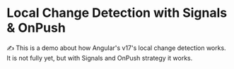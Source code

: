 # Local Change Detection with Signals & OnPush

✍ This is a demo about how Angular's v17's local change detection works. It is not fully yet, but with Signals and OnPush strategy
it works.
